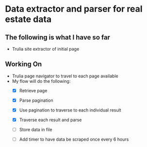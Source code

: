 # Data extractor and parser for real estate data

## The following is what I have so far
- Trulia site extractor of initial page

## Working On
- Trulia page navigator to travel to each page available
- My flow will do the following:
  - [X] Retrieve page 
  - [X] Parse pagination
  - [X] Use pagination to traverse to each individual result
  - [X] Traverse each result and parse 
  - [ ] Store data in file 
  - [ ] Add timer to have data be scraped once every 6 hours 

